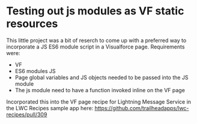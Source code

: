 # Testing out js modules as VF static resources

This little project was a bit of reserch to come up with a preferred way to incorporate a JS ES6 module script in a Visualforce page. Requirements were: 

- VF
- ES6 modules JS
- Page global variables and JS objects needed to be passed into the JS module
- The js module need to have a function invoked inline on the VF page

Incorporated this into the VF page recipe for Lightning Message Service in the 
LWC Recipes sample app here: https://github.com/trailheadapps/lwc-recipes/pull/309